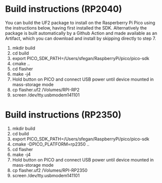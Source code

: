 # Build instructions (RP2040)

You can build the UF2 package to install on the Rasperberry Pi Pico using the instructions below, having first installed the SDK. Alternatively the package is built automatically by a Github Action and made available as an Artifact, which you can download and install by skipping directly to step 7.

1. mkdir build
2. cd build
3. export PICO_SDK_PATH=/Users/sfegan/RaspberryPi/pico/pico-sdk
4. cmake ..
5. cd flasher
6. make -j4
7. Hold button on PICO and connect USB power until device mounted in mass-storage mode
8. cp flasher.uf2 /Volumes/RPI-RP2
9. screen /dev/tty.usbmodem141101

# Build instructions (RP2350)

1. mkdir build
2. cd build
3. export PICO_SDK_PATH=/Users/sfegan/RaspberryPi/pico/pico-sdk
4. cmake -DPICO_PLATFORM=rp2350 ..
5. cd flasher
6. make -j4
7. Hold button on PICO and connect USB power until device mounted in mass-storage mode
8. cp flasher.uf2 /Volumes/RPI-RP2350
9. screen /dev/tty.usbmodem141101
